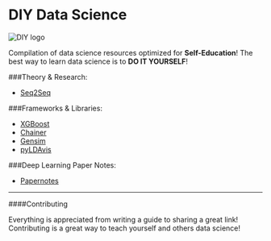# DIY Data Science

![DIY logo](https://mir-s3-cdn-cf.behance.net/project_modules/disp/9336839151265.560c985e288ea.png)

Compilation of data science resources optimized for **Self-Education**! The best way to learn data science is to **DO IT YOURSELF**! 

###Theory & Research:
* [Seq2Seq](https://github.com/jxieeducation/DIY-Data-Science/blob/master/research/seq2seq.md)

###Frameworks & Libraries:
* [XGBoost](https://github.com/jxieeducation/DIY-Data-Science/blob/master/frameworks/xgboost.md)
* [Chainer](https://github.com/jxieeducation/DIY-Data-Science/blob/master/frameworks/chainer.md)
* [Gensim](https://github.com/jxieeducation/DIY-Data-Science/blob/master/frameworks/gensim.md)
* [pyLDAvis](https://github.com/jxieeducation/DIY-Data-Science/blob/master/frameworks/pyLDAvis.md)

###Deep Learning Paper Notes:
* [Papernotes](https://github.com/jxieeducation/DIY-Data-Science/blob/master/papernotes/)

-------

####Contributing

Everything is appreciated from writing a guide to sharing a great link! Contributing is a great way to teach yourself and others data science!